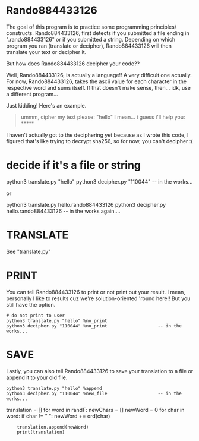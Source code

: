 # Rando884433126
The goal of this program is to practice some programming principles/
constructs. Rando884433126, first detects if you submitted a file ending 
in ".rando884433126" or if you submitted a string. Depending on which
program you ran (translate or decipher), Rando884433126 will then
translate your text or decipher it.


But how does Rando884433126 decipher your code??


Well, Rando884433126, is actually a language!! A very difficult one
actually. For now, Rando884433126, takes the ascii value for each 
character in the respective word and sums itself. If that doesn't
make sense, then... idk, use a different program...


Just kidding!
Here's an example.

> ummm, cipher my text please: "hello"
> I mean... i guess i'll help you: *****


I haven't actually got to the deciphering yet because as I wrote this code,
I figured that's like trying to decrypt sha256, so for now, you can't decipher :(



# decide if it's a file or string
python3 translate.py "hello"
python3 decipher.py "110044"                    -- in the works...

or

python3 translate.py hello.rando884433126
python3 decipher.py hello.rando884433126        -- in the works again....



# TRANSLATE
See "translate.py"



# PRINT
You can tell Rando884433126 to print or not print out your result.
I mean, personally I like to results cuz we're solution-oriented
'round here!! But you still have the option.

    # do not print to user
    python3 translate.py "hello" %no_print
    python3 decipher.py "110044" %no_print                   -- in the works...



# SAVE
Lastly, you can also tell Rando884433126 to save your translation
to a file or append it to your old file.
    
    python3 translate.py "hello" %append
    python3 decipher.py "110044" %new_file                   -- in the works...





translation = []
    for word in randF:
        newChars = []
        newWord = 0
        for char in word:
            if char != " ":
                newWord += ord(char)
        
        translation.append(newWord)
        print(translation)